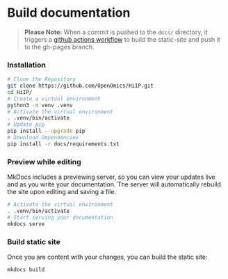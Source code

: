# Build documentation  

> **Please Note:** When a commit is pushed to the `docs/` directory, it triggers a [github actions workflow](https://github.com/OpenOmics/HiIP/actions) to build the static-site and push it to the gh-pages branch.

### Installation
```bash
# Clone the Repository
git clone https://github.com/OpenOmics/HiIP.git
cd HiIP/
# Create a virtual environment
python3 -m venv .venv
# Activate the virtual environment
. .venv/bin/activate
# Update pip
pip install --upgrade pip
# Download Dependencies
pip install -r docs/requirements.txt
```

### Preview while editing  
MkDocs includes a previewing server, so you can view your updates live and as you write your documentation. The server will automatically rebuild the site upon editing and saving a file.  
```bash
# Activate the virtual environment
. .venv/bin/activate
# Start serving your documentation
mkdocs serve
```

### Build static site  
Once you are content with your changes, you can build the static site:  
```bash
mkdocs build
```
